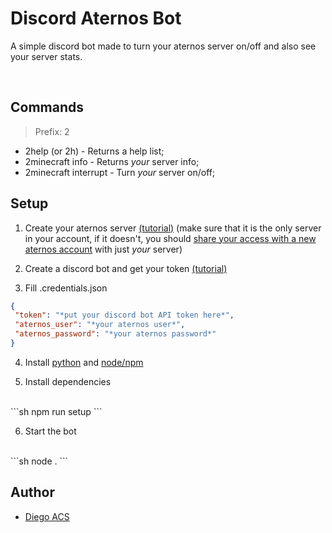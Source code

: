 
# Discord Aternos Bot
A simple discord bot made to turn your aternos server on/off and also see your server stats.

<br>

## Commands
> Prefix: 2

- 2help (or 2h) - Returns a help list;
- 2minecraft info - Returns _your_ server info;
- 2minecraft interrupt - Turn _your_ server on/off;


## Setup

 1. Create your aternos server [(tutorial)](https://podcrash.com/blog/how-to-make-a-minecraft-server-on-aternos/)
(make sure that it is the only server in your account, if it doesn't, you should [share your access with a new aternos account](https://support.aternos.org/hc/en-us/articles/360026950952-Share-access#:~:text=Enter%20your%20friend%27s%20Aternos%20username,and%20click%20the%20plus%20sign.&text=You%27ll%20see%20a%20list,Start%3A%20start%20the%20server) with just _your_ server)

 2. Create a discord bot and get your token [(tutorial)](https://www.writebots.com/discord-bot-token/)
 
 3. Fill .credentials.json
 ```json
{
  "token": "*put your discord bot API token here*",
  "aternos_user": "*your aternos user*",
  "aternos_password": "*your aternos password*"
}
```

 4. Install [python](https://www.python.org/) and [node/npm](https://nodejs.org/)

 5. Install dependencies
 <br>
```sh
npm run setup
```
 
 6. Start the bot
 <br>
```sh
node .
```
    
## Author

- [Diego ACS](https://www.github.com/gitBaiano)

